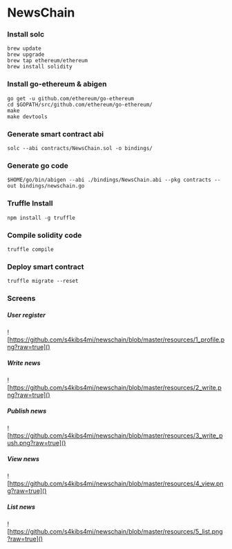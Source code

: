 # NewsChain

### Install solc

```
brew update
brew upgrade
brew tap ethereum/ethereum
brew install solidity
```

### Install go-ethereum & abigen

```
go get -u github.com/ethereum/go-ethereum
cd $GOPATH/src/github.com/ethereum/go-ethereum/
make
make devtools
```

### Generate smart contract abi

```
solc --abi contracts/NewsChain.sol -o bindings/
```

### Generate go code

```
$HOME/go/bin/abigen --abi ./bindings/NewsChain.abi --pkg contracts --out bindings/newschain.go
```

### Truffle Install

```
npm install -g truffle
```

### Compile solidity code

```
truffle compile
```

### Deploy smart contract

```
truffle migrate --reset
```

### Screens

##### User register

![https://github.com/s4kibs4mi/newschain/blob/master/resources/1_profile.png?raw=true]()

##### Write news

![https://github.com/s4kibs4mi/newschain/blob/master/resources/2_write.png?raw=true]()

##### Publish news

![https://github.com/s4kibs4mi/newschain/blob/master/resources/3_write_push.png?raw=true]()

##### View news

![https://github.com/s4kibs4mi/newschain/blob/master/resources/4_view.png?raw=true]()

##### List news

![https://github.com/s4kibs4mi/newschain/blob/master/resources/5_list.png?raw=true]()
